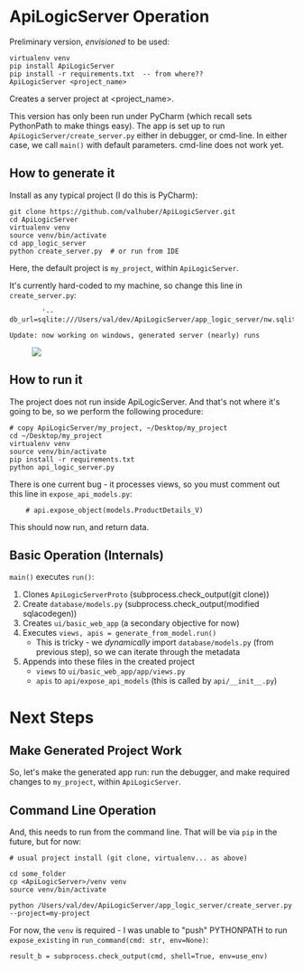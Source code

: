 # ApiLogicServer Operation
Preliminary version, *envisioned* to be used:
```
virtualenv venv
pip install ApiLogicServer
pip install -r requirements.txt  -- from where??
ApiLogicServer <project_name>
```
Creates a server project at <project_name>.

This version has only been run under PyCharm (which recall sets
PythonPath to make things easy).  The app is set up to run
```ApiLogicServer/create_server.py``` either
in debugger, or cmd-line.  In either case, we call ```main()```
with default parameters.  cmd-line does not work yet.

## How to generate it

Install as any typical project (I do this is PyCharm):

```
git clone https://github.com/valhuber/ApiLogicServer.git
cd ApiLogicServer
virtualenv venv
source venv/bin/activate
cd app_logic_server
python create_server.py  # or run from IDE
```

Here, the default project is ```my_project```, within ```ApiLogicServer```.

It's currently hard-coded to my machine, so change this line in ```create_server.py```:
```
        '--db_url=sqlite:///Users/val/dev/ApiLogicServer/app_logic_server/nw.sqlite',
```

    Update: now working on windows, generated server (nearly) runs

<figure><img src="images/apilogicserver-ide.png"></figure>

## How to run it

The project does not run inside ApiLogicServer.  And that's not where it's going
to be, so we perform the following procedure:

```
# copy ApiLogicServer/my_project, ~/Desktop/my_project
cd ~/Desktop/my_project
virtualenv venv
source venv/bin/activate
pip install -r requirements.txt
python api_logic_server.py
```

There is one current bug - it processes views, so you must comment out this line in 
```expose_api_models.py```:

```
    # api.expose_object(models.ProductDetails_V)
```

This should now run, and return data.

## Basic Operation (Internals)

```main()``` executes ```run()```:
1. Clones ```ApiLogicServerProto``` (subprocess.check_output(git clone))
1. Create ```database/models.py``` (subprocess.check_output(modified sqlacodegen))
1. Creates ```ui/basic_web_app``` (a secondary objective for now)
1. Executes ```views, apis = generate_from_model.run()```
   * This is tricky - we _dynamically_ import ```database/models.py```
     (from previous step), so we can iterate through the metadata
1. Appends into these files in the created project
    * ```views``` to ```ui/basic_web_app/app/views.py```
    * ```apis``` to ```api/expose_api_models``` (this is called by ```api/__init__.py```)
    
    
# Next Steps

## Make Generated Project Work
So, let's make the generated app run: run the debugger, and
make required changes to ```my_project```, within ```ApiLogicServer```.
    
## Command Line Operation
And, this needs to run from the command line.
That will be via ```pip``` in the future, but for now:

```
# usual project install (git clone, virtualenv... as above)

cd some_folder
cp <ApiLogicServer>/venv venv
source venv/bin/activate

python /Users/val/dev/ApiLogicServer/app_logic_server/create_server.py --project=my-project
```

For now, the ```venv``` is required - I was unable to "push" PYTHONPATH to run ```expose_existing``` in ```run_command(cmd: str, env=None)```:
```
result_b = subprocess.check_output(cmd, shell=True, env=use_env)
```

